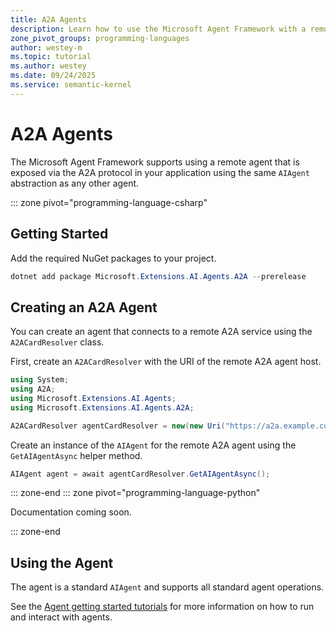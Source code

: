 ```yaml
---
title: A2A Agents
description: Learn how to use the Microsoft Agent Framework with a remote A2A service.
zone_pivot_groups: programming-languages
author: westey-m
ms.topic: tutorial
ms.author: westey
ms.date: 09/24/2025
ms.service: semantic-kernel
---
```


# A2A Agents

The Microsoft Agent Framework supports using a remote agent that is exposed via the A2A protocol in your application using the same `AIAgent` abstraction as any other agent.

::: zone pivot="programming-language-csharp"

## Getting Started

Add the required NuGet packages to your project.

```powershell
dotnet add package Microsoft.Extensions.AI.Agents.A2A --prerelease
```

## Creating an A2A Agent

You can create an agent that connects to a remote A2A service using the `A2ACardResolver` class.

First, create an `A2ACardResolver` with the URI of the remote A2A agent host.

```csharp
using System;
using A2A;
using Microsoft.Extensions.AI.Agents;
using Microsoft.Extensions.AI.Agents.A2A;

A2ACardResolver agentCardResolver = new(new Uri("https://a2a.example.com/agent/card"));
```

Create an instance of the `AIAgent` for the remote A2A agent using the `GetAIAgentAsync` helper method.

```csharp
AIAgent agent = await agentCardResolver.GetAIAgentAsync();
```

::: zone-end
::: zone pivot="programming-language-python"

Documentation coming soon.

::: zone-end

## Using the Agent

The agent is a standard `AIAgent` and supports all standard agent operations.

See the [Agent getting started tutorials](../../../tutorials/index.md#agent-getting-started-tutorials) for more information on how to run and interact with agents.
